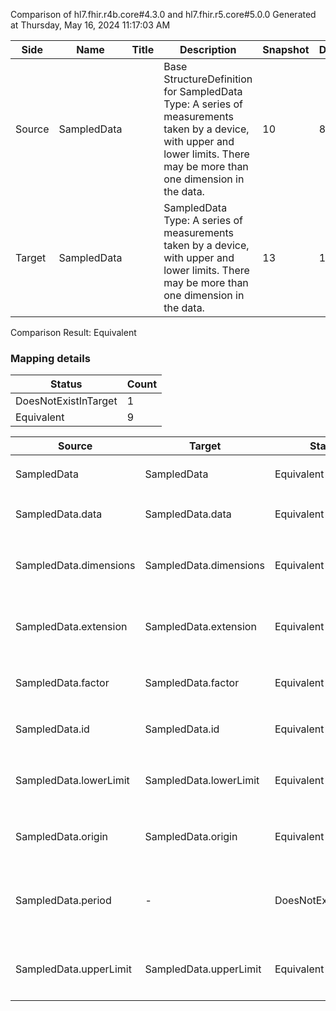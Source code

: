 Comparison of hl7.fhir.r4b.core#4.3.0 and hl7.fhir.r5.core#5.0.0
Generated at Thursday, May 16, 2024 11:17:03 AM

| Side | Name | Title | Description | Snapshot | Differential |
| --- | --- | --- | --- | --- | --- |
| Source | SampledData |  | Base StructureDefinition for SampledData Type: A series of measurements taken by a device, with upper and lower limits. There may be more than one dimension in the data. | 10 | 8 |
| Target | SampledData |  | SampledData Type: A series of measurements taken by a device, with upper and lower limits. There may be more than one dimension in the data. | 13 | 11 |


Comparison Result: Equivalent


### Mapping details

| Status | Count |
| ------ | ----- |
DoesNotExistInTarget | 1 |
Equivalent | 9 |


| Source | Target | Status | Message |
| ------ | ------ | ------ | ------- |
| SampledData | SampledData | Equivalent | R4B `SampledData` maps as Equivalent to R5 `SampledData` |
| SampledData.data | SampledData.data | Equivalent | R4B `SampledData.data` maps as Equivalent to R5 `SampledData.data` |
| SampledData.dimensions | SampledData.dimensions | Equivalent | R4B `SampledData.dimensions` maps as Equivalent to R5 `SampledData.dimensions` |
| SampledData.extension | SampledData.extension | Equivalent | R4B `SampledData.extension` maps as Equivalent to R5 `SampledData.extension` |
| SampledData.factor | SampledData.factor | Equivalent | R4B `SampledData.factor` maps as Equivalent to R5 `SampledData.factor` |
| SampledData.id | SampledData.id | Equivalent | R4B `SampledData.id` maps as Equivalent to R5 `SampledData.id` |
| SampledData.lowerLimit | SampledData.lowerLimit | Equivalent | R4B `SampledData.lowerLimit` maps as Equivalent to R5 `SampledData.lowerLimit` |
| SampledData.origin | SampledData.origin | Equivalent | R4B `SampledData.origin` maps as Equivalent to R5 `SampledData.origin` |
| SampledData.period | - | DoesNotExistInTarget | R4B `SampledData.period` does not appear in the target and has no mapping for `SampledData`. |
| SampledData.upperLimit | SampledData.upperLimit | Equivalent | R4B `SampledData.upperLimit` maps as Equivalent to R5 `SampledData.upperLimit` |

